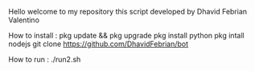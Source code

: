 Hello welcome to my repository
this script developed by Dhavid Febrian Valentino

How to install : 
pkg update && pkg upgrade
pkg install python
pkg intall nodejs
git clone https://github.com/DhavidFebrian/bot


How to run :
./run2.sh
